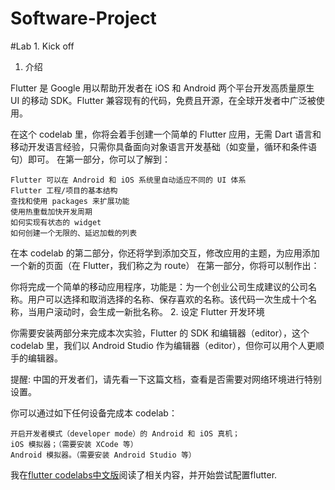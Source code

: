 # Software-Project

#Lab 1. Kick off
1. 介绍

Flutter 是 Google 用以帮助开发者在 iOS 和 Android 两个平台开发高质量原生 UI 的移动 SDK。Flutter 兼容现有的代码，免费且开源，在全球开发者中广泛被使用。

在这个 codelab 里，你将会着手创建一个简单的 Flutter 应用，无需 Dart 语言和移动开发语言经验，只需你具备面向对象语言开发基础（如变量，循环和条件语句）即可。
在第一部分，你可以了解到：

    Flutter 可以在 Android 和 iOS 系统里自动适应不同的 UI 体系
    Flutter 工程/项目的基本结构
    查找和使用 packages 来扩展功能
    使用热重载加快开发周期
    如何实现有状态的 widget
    如何创建一个无限的、延迟加载的列表

在本 codelab 的第二部分，你还将学到添加交互，修改应用的主题，为应用添加一个新的页面（在 Flutter，我们称之为 route）
在第一部分，你将可以制作出：

你将完成一个简单的移动应用程序，功能是：为一个创业公司生成建议的公司名称。用户可以选择和取消选择的名称、保存喜欢的名称。该代码一次生成十个名称，当用户滚动时，会生成一新批名称。
2. 设定 Flutter 开发环境

你需要安装两部分来完成本次实验，Flutter 的 SDK 和编辑器（editor），这个 codelab 里，我们以 Android Studio 作为编辑器（editor），但你可以用个人更顺手的编辑器。

提醒: 中国的开发者们，请先看一下这篇文档，查看是否需要对网络环境进行特别设置。

你可以通过如下任何设备完成本 codelab：

    开启开发者模式（developer mode）的 Android 和 iOS 真机；
    iOS 模拟器；（需要安装 XCode 等）
    Android 模拟器。（需要安装 Android Studio 等）


我在[flutter codelabs中文版](https://codelabs.flutter-io.cn/)阅读了相关内容，并开始尝试配置flutter.
